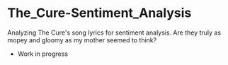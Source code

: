 # The_Cure-Sentiment_Analysis
Analyzing The Cure's song lyrics for sentiment analysis.  Are they truly as mopey and gloomy as my mother seemed to think?

- Work in progress
